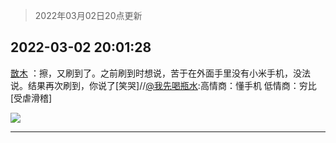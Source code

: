 > 2022年03月02日20点更新
<link rel="stylesheet" href="https://cdn.jsdelivr.net/gh/taotie6/sampleJSON@main/css/photo_show.css">
<meta name="referrer" content="no-referrer" />


 ## 2022-03-02 20:01:28 

 [㪚木](https://www.coolapk.com/feed/33945011?shareKey=MTNkMWNkMjc4ODQzNjIxZjVkMWQ~) ：擦，又刷到了。之前刷到时想说，苦于在外面手里没有小米手机，没法说。结果再次刷到，你说了[笑哭]//<a class="feed-link-uname" href="/u/我先喝瓶水">@我先喝瓶水</a>:高情商：懂手机
低情商：穷比[受虐滑稽] 

<div class="album">
<img class="img-item" src="http://image.coolapk.com/feed/2021/0719/22/1081091_af8aad1f_6549_5893@218x218.gif" />
</div>

 ------- 

